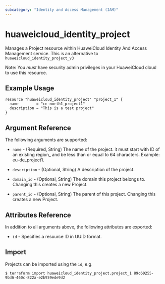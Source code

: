 ```yaml
---
subcategory: "Identity and Access Management (IAM)"
---
```


# huaweicloud\_identity\_project

Manages a Project resource within HuaweiCloud Identity And Access 
Management service. This is an alternative to `huaweicloud_identity_project_v3`

Note: You _must_ have security admin privileges in your HuaweiCloud 
cloud to use this resource.

## Example Usage

```hcl
resource "huaweicloud_identity_project" "project_1" {
  name        = "cn-north1_project1"
  description = "This is a test project"
}
```

## Argument Reference

The following arguments are supported:

* `name` - (Required, String) The name of the project. it must start with 
    ID of an existing region_ and be less than or equal to 64 characters.
    Example: eu-de_project1.

* `description` - (Optional, String) A description of the project.

* `domain_id` - (Optional, String) The domain this project belongs to. Changing this
    creates a new Project.

* `parent_id` - (Optional, String) The parent of this project. Changing this creates
    a new Project.

## Attributes Reference

In addition to all arguments above, the following attributes are exported:

* `id` - Specifies a resource ID in UUID format.

## Import

Projects can be imported using the `id`, e.g.

```
$ terraform import huaweicloud_identity_project.project_1 89c60255-9bd6-460c-822a-e2b959ede9d2
```
